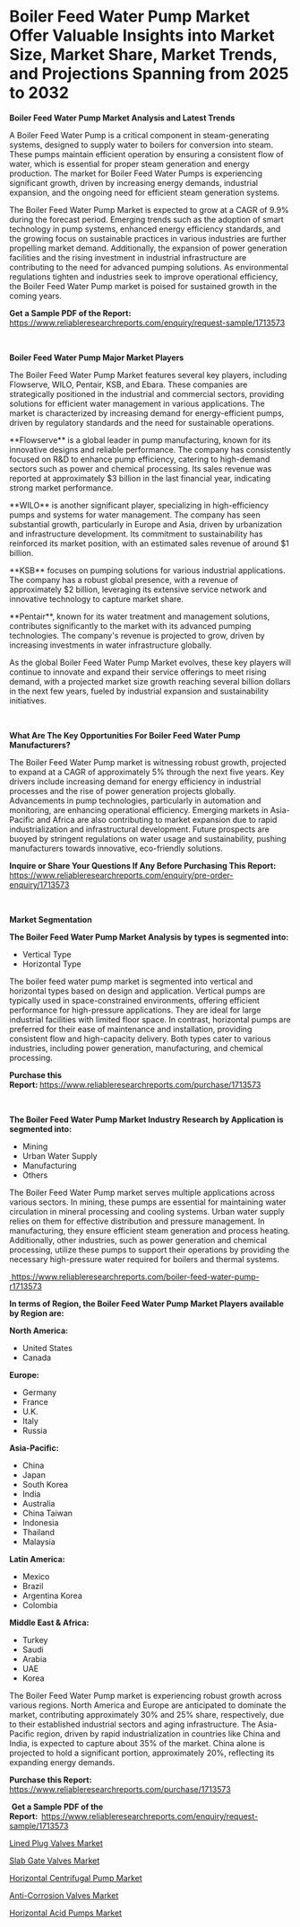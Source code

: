 <p><h1>Boiler Feed Water Pump Market Offer Valuable Insights into Market Size, Market Share, Market Trends, and Projections Spanning from 2025 to 2032</h1></p><p><strong>Boiler Feed Water Pump Market Analysis and Latest Trends</strong></p>
<p><p>A Boiler Feed Water Pump is a critical component in steam-generating systems, designed to supply water to boilers for conversion into steam. These pumps maintain efficient operation by ensuring a consistent flow of water, which is essential for proper steam generation and energy production. The market for Boiler Feed Water Pumps is experiencing significant growth, driven by increasing energy demands, industrial expansion, and the ongoing need for efficient steam generation systems.</p><p>The Boiler Feed Water Pump Market is expected to grow at a CAGR of 9.9% during the forecast period. Emerging trends such as the adoption of smart technology in pump systems, enhanced energy efficiency standards, and the growing focus on sustainable practices in various industries are further propelling market demand. Additionally, the expansion of power generation facilities and the rising investment in industrial infrastructure are contributing to the need for advanced pumping solutions. As environmental regulations tighten and industries seek to improve operational efficiency, the Boiler Feed Water Pump market is poised for sustained growth in the coming years.</p></p>
<p><strong>Get a Sample PDF of the Report:&nbsp;</strong> <a href="https://www.reliableresearchreports.com/enquiry/request-sample/1713573?utm_campaign=114&utm_medium=2&utm_source=Github&utm_content=ia&utm_term=11012025&utm_id=boiler-feed-water-pump">https://www.reliableresearchreports.com/enquiry/request-sample/1713573</a></p>
<p>&nbsp;</p>
<p><strong>Boiler Feed Water Pump Major Market Players</strong></p>
<p><p>The Boiler Feed Water Pump Market features several key players, including Flowserve, WILO, Pentair, KSB, and Ebara. These companies are strategically positioned in the industrial and commercial sectors, providing solutions for efficient water management in various applications. The market is characterized by increasing demand for energy-efficient pumps, driven by regulatory standards and the need for sustainable operations.</p><p>**Flowserve** is a global leader in pump manufacturing, known for its innovative designs and reliable performance. The company has consistently focused on R&D to enhance pump efficiency, catering to high-demand sectors such as power and chemical processing. Its sales revenue was reported at approximately $3 billion in the last financial year, indicating strong market performance.</p><p>**WILO** is another significant player, specializing in high-efficiency pumps and systems for water management. The company has seen substantial growth, particularly in Europe and Asia, driven by urbanization and infrastructure development. Its commitment to sustainability has reinforced its market position, with an estimated sales revenue of around $1 billion.</p><p>**KSB** focuses on pumping solutions for various industrial applications. The company has a robust global presence, with a revenue of approximately $2 billion, leveraging its extensive service network and innovative technology to capture market share.</p><p>**Pentair**, known for its water treatment and management solutions, contributes significantly to the market with its advanced pumping technologies. The company's revenue is projected to grow, driven by increasing investments in water infrastructure globally.</p><p>As the global Boiler Feed Water Pump Market evolves, these key players will continue to innovate and expand their service offerings to meet rising demand, with a projected market size growth reaching several billion dollars in the next few years, fueled by industrial expansion and sustainability initiatives.</p></p>
<p>&nbsp;</p>
<p><strong>What Are The Key Opportunities For Boiler Feed Water Pump Manufacturers?</strong></p>
<p><p>The Boiler Feed Water Pump market is witnessing robust growth, projected to expand at a CAGR of approximately 5% through the next five years. Key drivers include increasing demand for energy efficiency in industrial processes and the rise of power generation projects globally. Advancements in pump technologies, particularly in automation and monitoring, are enhancing operational efficiency. Emerging markets in Asia-Pacific and Africa are also contributing to market expansion due to rapid industrialization and infrastructural development. Future prospects are buoyed by stringent regulations on water usage and sustainability, pushing manufacturers towards innovative, eco-friendly solutions.</p></p>
<p><strong>Inquire or Share Your Questions If Any Before Purchasing This Report:</strong> <a href="https://www.reliableresearchreports.com/enquiry/pre-order-enquiry/1713573?utm_campaign=114&utm_medium=2&utm_source=Github&utm_content=ia&utm_term=11012025&utm_id=boiler-feed-water-pump">https://www.reliableresearchreports.com/enquiry/pre-order-enquiry/1713573</a></p>
<p>&nbsp;</p>
<p><strong>Market Segmentation</strong></p>
<p><strong>The Boiler Feed Water Pump Market Analysis by types is segmented into:</strong></p>
<p><ul><li>Vertical Type</li><li>Horizontal Type</li></ul></p>
<p><p>The boiler feed water pump market is segmented into vertical and horizontal types based on design and application. Vertical pumps are typically used in space-constrained environments, offering efficient performance for high-pressure applications. They are ideal for large industrial facilities with limited floor space. In contrast, horizontal pumps are preferred for their ease of maintenance and installation, providing consistent flow and high-capacity delivery. Both types cater to various industries, including power generation, manufacturing, and chemical processing.</p></p>
<p><strong>Purchase this Report:&nbsp;</strong><a href="https://www.reliableresearchreports.com/purchase/1713573?utm_campaign=114&utm_medium=2&utm_source=Github&utm_content=ia&utm_term=11012025&utm_id=boiler-feed-water-pump">https://www.reliableresearchreports.com/purchase/1713573</a></p>
<p>&nbsp;</p>
<p><strong>The Boiler Feed Water Pump Market Industry Research by Application is segmented into:</strong></p>
<p><ul><li>Mining</li><li>Urban Water Supply</li><li>Manufacturing</li><li>Others</li></ul></p>
<p><p>The Boiler Feed Water Pump market serves multiple applications across various sectors. In mining, these pumps are essential for maintaining water circulation in mineral processing and cooling systems. Urban water supply relies on them for effective distribution and pressure management. In manufacturing, they ensure efficient steam generation and process heating. Additionally, other industries, such as power generation and chemical processing, utilize these pumps to support their operations by providing the necessary high-pressure water required for boilers and thermal systems.</p></p>
<p><a href="https://www.reliableresearchreports.com/boiler-feed-water-pump-r1713573?utm_campaign=114&utm_medium=2&utm_source=Github&utm_content=ia&utm_term=11012025&utm_id=boiler-feed-water-pump">&nbsp;https://www.reliableresearchreports.com/boiler-feed-water-pump-r1713573</a></p>
<p><strong>In terms of Region, the Boiler Feed Water Pump Market Players available by Region are:</strong></p>
<p>
    <p> <strong> North America: </strong>
        <ul>
            <li>United States</li>
            <li>Canada</li>
        </ul>
        </p> 
    <p> <strong> Europe: </strong>
        <ul>
            <li>Germany</li>
            <li>France</li>
            <li>U.K.</li>
            <li>Italy</li>
            <li>Russia</li>
        </ul>
        </p> 
    <p> <strong> Asia-Pacific: </strong>
        <ul>
            <li>China</li>
            <li>Japan</li>
            <li>South Korea</li>
            <li>India</li>
            <li>Australia</li>
            <li>China Taiwan</li>
            <li>Indonesia</li>
            <li>Thailand</li>
            <li>Malaysia</li>
        </ul>
        </p> 
    <p> <strong> Latin America: </strong>
        <ul>
            <li>Mexico</li>
            <li>Brazil</li>
            <li>Argentina Korea</li>
            <li>Colombia</li>
        </ul>
        </p> 
    <p> <strong> Middle East & Africa: </strong>
        <ul>
            <li>Turkey</li>
            <li>Saudi</li>
            <li>Arabia</li>
            <li>UAE</li>
            <li>Korea</li>
        </ul>
    </p>
    </p>
<p><p>The Boiler Feed Water Pump market is experiencing robust growth across various regions. North America and Europe are anticipated to dominate the market, contributing approximately 30% and 25% share, respectively, due to their established industrial sectors and aging infrastructure. The Asia-Pacific region, driven by rapid industrialization in countries like China and India, is expected to capture about 35% of the market. China alone is projected to hold a significant portion, approximately 20%, reflecting its expanding energy demands.</p></p>
<p><strong>Purchase this Report: </strong><a href="https://www.reliableresearchreports.com/purchase/1713573?utm_campaign=114&utm_medium=2&utm_source=Github&utm_content=ia&utm_term=11012025&utm_id=boiler-feed-water-pump">https://www.reliableresearchreports.com/purchase/1713573</a></p>
<p>&nbsp;<strong>Get a Sample PDF of the Report:&nbsp;&nbsp;</strong><a href="https://www.reliableresearchreports.com/enquiry/request-sample/1713573?utm_campaign=114&utm_medium=2&utm_source=Github&utm_content=ia&utm_term=11012025&utm_id=boiler-feed-water-pump">https://www.reliableresearchreports.com/enquiry/request-sample/1713573</a></p>
<p><strong></strong></p>
<p><p><a href="https://github.com/MonroeBullock54/Market-Research-Report-List-1/blob/main/lined-plug-valves-market.md?utm_campaign=114&utm_medium=2&utm_source=Github&utm_content=ia&utm_term=11012025&utm_id=boiler-feed-water-pump">Lined Plug Valves Market</a></p><p><a href="https://github.com/shondapmbau/Market-Research-Report-List-1/blob/main/slab-gate-valves-market.md?utm_campaign=114&utm_medium=2&utm_source=Github&utm_content=ia&utm_term=11012025&utm_id=boiler-feed-water-pump">Slab Gate Valves Market</a></p><p><a href="https://github.com/donnettaletizia/Market-Research-Report-List-1/blob/main/horizontal-centrifugal-pump-market.md?utm_campaign=114&utm_medium=2&utm_source=Github&utm_content=ia&utm_term=11012025&utm_id=boiler-feed-water-pump">Horizontal Centrifugal Pump Market</a></p><p><a href="https://github.com/skerretflossie9297/Market-Research-Report-List-1/blob/main/anti-corrosion-valves-market.md?utm_campaign=114&utm_medium=2&utm_source=Github&utm_content=ia&utm_term=11012025&utm_id=boiler-feed-water-pump">Anti-Corrosion Valves Market</a></p><p><a href="https://github.com/alberthagorsuch/Market-Research-Report-List-1/blob/main/horizontal-acid-pumps-market.md?utm_campaign=114&utm_medium=2&utm_source=Github&utm_content=ia&utm_term=11012025&utm_id=boiler-feed-water-pump">Horizontal Acid Pumps Market</a></p></p>